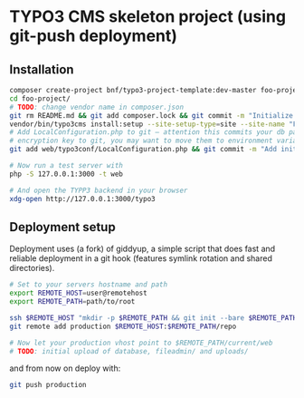# TYPO3 CMS skeleton project (using git-push deployment)

## Installation

```sh
composer create-project bnf/typo3-project-template:dev-master foo-project --keep-vcs
cd foo-project/
# TODO: change vendor name in composer.json
git rm README.md && git add composer.lock && git commit -m "Initialize foo-project"
vendor/bin/typo3cms install:setup --site-setup-type=site --site-name "Foo Site"
# Add LocalConfiguration.php to git – attention this commits your db password and the
# encryption key to git, you may want to move them to environment variables first
git add web/typo3conf/LocalConfiguration.php && git commit -m "Add initial configuration"

# Now run a test server with
php -S 127.0.0.1:3000 -t web

# And open the TYPP3 backend in your browser
xdg-open http://127.0.0.1:3000/typo3
```

## Deployment setup

Deployment uses (a fork) of giddyup, a simple script that does fast
and reliable deployment in a git hook (features symlink rotation and shared directories).

```sh
# Set to your servers hostname and path
export REMOTE_HOST=user@remotehost
export REMOTE_PATH=path/to/root

ssh $REMOTE_HOST "mkdir -p $REMOTE_PATH && git init --bare $REMOTE_PATH/repo && curl -s https://raw.githubusercontent.com/bnf/giddyup/master/update-hook > $REMOTE_PATH/repo/hooks/update && chmod +x $REMOTE_PATH/repo/hooks/update"
git remote add production $REMOTE_HOST:$REMOTE_PATH/repo

# Now let your production vhost point to $REMOTE_PATH/current/web
# TODO: initial upload of database, fileadmin/ and uploads/
```

and from now on deploy with:

```sh
git push production
```
